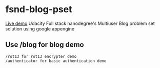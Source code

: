 # fsnd-blog-pset
[Live demo](https://xadahiya.appspot.com/blog)
Udacity Full stack nanodegree's Multiuser 
Blog problem set solution using google appengine

## Use /blog for blog demo
	/rot13 for rot13 encrypter demo
	/authenticator for basic authentication demo
